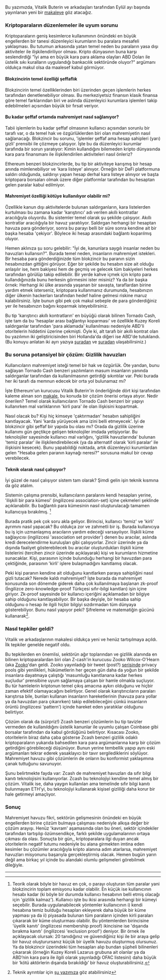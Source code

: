 Bu yazımızda, Vitalik Buterin ve arkadaşları tarafından Eylül ayı başında yayınlanan yeni bir [makaleye](https://ssrn.com/abstract=4563364) göz atacağız. 

### Kriptoparaların düzenlemeler ile uyum sorunu
Kriptoparaların geniş kesimlerce kullanımının önündeki en büyük engellerden bir tanesi düzenleyici kurumların bu paralara mesafeli yaklaşması. Bu tutumun arkasında yatan temel neden bu paraların yasa dışı aktiviteler ile ilişkilendiriliyor olması. Kripto dünyasının buna karşı seslendirdiği "İyi ama en büyük kara para aklama olayları ABD Doları ile üstelik sıkı kuralların uygulandığı bankacılık sektöründe oluyor?" argümanı oldukça makul olsa da maalesef kabul görmüyor. 

#### Blokzincirin temel özelliği şeffaflık
Blokzincirin temel özelliklerinden biri üzerinden geçen işlemlerin herkes tarafından denetlenebiliyor olması. Bu merkeziyetsiz finansın klasik finansa göre temel farklarından biri ve aslında düzenleyici kurumlara işlemleri takip edebilmeleri açısından büyük bir fırsat veriyor. 

#### Bu kadar şeffaf ortamda mahremiyet nasıl sağlanıyor?
Tabii işlemlerin bu kadar şeffaf olmasının kullanıcı açısından sorunlu bir tarafı var, o da temel hak ve özgürlüklerden biri olan mahremiyetin nasıl sağlanacağı. Blokzincir bu sorunu, 'işlemler şeffaf ama hesap sahipleri (yarı) gizli' prensibi ile çözmeye çalışıyor. İşte bu da düzenleyici kurumlar tarafında bir sorun yaratıyor: Kimin kullandığını bilemeden kripto dünyasında kara para finansmanı ile ilişkilendirilen aktiviteleri nasıl önleriz? 

Ethereum benzeri blokzincirlerde, bu tip bir aktiviteye karışmış bir hesap anında mimlenebiliyor ve 'kara listeye' alınıyor. Örneğin bir DeFi platformuna saldırı olduğunda, saldırıyı yapan hesap derhal kara listeye alınıyor ve başta kriptopara borsaları olmak üzere diğer platformlar tarafından bu hesaptan gelen paralar kabul edilmiyor.

#### Mahremiyet özelliği kötüye kullanılıyor olabilir mi?
Özellikle kanun dışı aktivitelerde bulunan saldırganların, kara listelerden kurtulması bu zamana kadar 'karıştırıcı' adı verilen akıllı kontratlar aracılığıyla oluyordu. Bu sistemler temel olarak şu şekilde çalışıyor. Akıllı kontratlar aracılığıyla bir havuz yaratılıyor. Saldırgan herhangi bir hesaptan havuza para gönderiyor, sonra bu parayı belli bir süre sonra kendine ait bir başka hesaba 'çekiyor'. Böylece iki hesap arasındaki bağlantı koparılmış oluyor. 

Hemen aklınıza şu soru gelebilir: "İyi de, kanunlara saygılı insanlar neden bu havuzları kullansın?". Burada temel neden, insanların mahremiyet istekleri. Bir hesaba para gönderdiğinizde tüm blokzincir bu paranın sizin hesabınızdan gittiğini görüyor. Eğer bir şekilde bu hesabın size ait olduğu anlaşılır ise, hem bakiyesi hem de geçmiş ve gelecek tüm bakiyeleri herkes tarafından görülüp takip edilebilir. Bir yerde kahve içmek için kripto para kullandığınızda bunu herkesin görmesini ister misiniz? Ya da bir başka örnek: Herhangi iki ülke arasında yaşanan bir savaşta, taraflardan birine yardım etmek isterseniz, kriptopara kullanmanız durumunda, hesabınızın diğer ülkenin hackerları tarafından hedef haline gelmesi riskine maruz kalabilirsiniz. İşte bunun gibi pek çok makul sebeple de para gönderdiğiniz yer ile hesabınızın bağını koparmak isteyebilirsiniz. 

Bu tip 'karıştırıcı akıllı kontratların' en büyüğü olarak bilinen Tornado Cash, işte tam da bu 'hesaplar arası bağlantıyı koparması' ve özellikle Kuzey Koreli saldırganlar tarafından 'para aklamada' kullanılması nedeniyle ABD'li otoritelerin hiddetini üzerine çekmişti. Öyle ki, alt tarafı bir akıllı kontrat olan bu yazılımın iki geliştiricisinden biri Hollanda'da diğeri ise ABD'de tutuklandı. (Bu konuyu anlatan iki ayrı yazıya [şuradan](/genel/2022/08/20/tornado-cash-olayi.html) ve [şuradan](/genel/2022/08/27/tornado-cash-olayi-defiyi-nasil-etkiler.html) ulaşabilirsiniz.)

### Bu soruna potansiyel bir çözüm: Gizlilik havuzları

Kullanıcıların mahremiyet isteği temel bir hak ve özgürlük. Öte yandan, bunu sağlayan Tornado Cash benzeri yazılımların masum insanların yanında saldırganlar tarafından da kullanılmasının getirdiği sıkıntılar var. Peki burada her iki tarafı da memnun edecek bir orta yol bulunamaz mı?

İşte Ethereum'un kurucusu Vitalik Buterin'in önderliğinde dört kişi tarafından kaleme alınan son [makale](https://ssrn.com/abstract=4563364), bu konuda bir çözüm önerisi ortaya atıyor. Nedir önerilen?  Temel olarak kullanıcıların Tornado Cash benzeri bir yapıyı kullanırken mal varlıklarının 'kirli para' ile olan ilişkisini kopartmak.

Nasıl olacak bu? Kişi hiç kimseye 'çaktırmadan' hesabın sahipliğini kanıtlayacak. Yani 'karda yürüyecek ama izini belli etmeyecek'. İyi de blokzincir gibi şeffaf bir yapıda bu olası mı? Orada da gizlilik üzerine kullanımı gün geçtikçe gelişen teknolojiler imdada yetişiyorlar. Bu teknolojiler sayesinde kullanıcı mal varlığını, 'gizlilik havuzlarında' bulunan 'temiz paralar' ile ilişkilendirebilecek (ya da alternatif olarak 'kirli paralar' ile ilişkisini kesecek). Bunu yapabildiği noktada, artık düzenleyici kurumlardan gelen "Hesaba gelen paranın kaynağı neresi?" sorusuna makul bir cevap verebilecek. 

#### Teknik olarak nasıl çalışıyor?
İyi güzel de nasıl çalışıyor sistem tam olarak? Şimdi gelin işin teknik kısmına da göz atalım. 

Sistemin çalışma prensibi, kullanıcıların paralarını kendi hesapları yerine, 'ilişkili bir para kümesi' (ingilizcesi association-set) içine çekmeleri şeklinde açıklanabilir. Bu bağlantılı para kümesinin nasıl oluşturulacağı tamamen kullanıcıya bırakılmış. [^1]

Burada pratik pek çok soru akla geliyor. Birincisi, kullanıcı 'temiz' ve 'kirli' ayrımını nasıl yapacak? Bu oldukça zor ve zahmetli bir iş. Burada kullanıcıya bu iş için uzmanlaşmış aracıların yardım edeceği varsayılıyor. İlişkili küme sağlayıcısı (ingilizcesi 'association set provider') denen bu aracılar, aslında kredi derecelendirme kuruluşları gibi çalışıyorlar. Zincir üzerinde ya da dışında faaliyet gösterebilecek bu aracılar oluşturdukları ilişkili küme listelerini (tercihen zincir üzerinde açıklayarak) kişi ve kurumların hizmetine sunacaklar. Kişi, parasının içinde bulunduğu herhangi bir havuzdan para çektiğinde, parasının 'kirli' işlere bulaşmadığını kanıtlamış olacak. 

Peki kişi paranın kendine ait olduğunu kanıtlarken paraya sahipliğini nasıl gizli tutacak? Nerede kaldı mahremiyet? İşte burada da mahremiyet konusunda son dönemde giderek daha çok kullanılmaya başlanan zk-proof (İngilizce zero-knowledge-proof Türkçesi sıfır-bilgi kanıtları) işin içine giriyor. Zk-proof sayesinde bir kullanıcı içeriğini açıklamadan bir bilgiye sahip olduğunu kanıtlayabiliyor. Bir başka deyişle, bir hesaba sahip olduğunu o hesap ile ilgili hiçbir bilgiyi sızdırmadan tüm dünyaya gösterebiliyor. Bunu nasıl yapıyor peki? Şifreleme ve matematiğin gücünü kullanarak[^2]. 

### Nasıl tepkiler geldi?
Vitalik ve arkadaşlarının makalesi oldukça yeni ve henüz tartışılmaya açıldı. İlk tepkiler genelde negatif oldu. 

Bu tepkilerden en önemlisi, sektörün ağır toplarından ve gizlilik alanında en bilinen kriptoparalardan biri olan Z-cash'in kurucusu Zooko Wilcox-O'Hearn (aka [Zooko](https://twitter.com/zooko)'dan geldi. Zooko yayınladığı bir tweet (post?) [serisinde](https://twitter.com/zooko/status/1701023320400154664) privacy pools gibi yenilikleri, hükümetlerin her geçen gün daha da yoğun bir şekilde insanlara dayatmaya çalıştığı 'masumluğu kanıtlanana kadar herkes suçludur' prensibine uyum sağlamaya çalışan bir hamle olmakla suçluyor. Bu tür hamlelerin kriptonun temel çıkış amacına aykırı olduğunu ve hiçbir zaman efektif olamayacağını belirtiyor. Genel olarak karıştırıcıların paraları karıştırsa bile, bunları kullanan insanların hareketlerinin (havuza para yollar ya da havuzdan para çıkarırken) takip edilebileceğini çünkü insanların örüntü (ingilizcesi 'pattern') içinde hareket eden yaratıklar olduğunu belirtiyor.

Çözüm olarak da (sürpriz!) Zcash benzeri çözümlerin bu tip tavizler vermeden de kullanıldığını üstelik kanunlar ile uyumlu çalışan Coinbase gibi borsalar tarafından da kabul gördüğünü belirtiyor. Kısacası Zooko, otoritelerin biraz daha çaba gösterse Zcash benzeri gizlilik odaklı kriptoparaların yukarıda bahsedilen kara para argümanlarına karşı bir çözüm getirdiğini görebileceği düşünüyor. Bunun yerine tembellik yapıp aynı eski argümanları tekrar ederek yasaklayıcı bir tavır sergilediklerini söylüyor. Mahremiyet havuzu gibi çözümlerin de onların bu konformist yaklaşımına çanak tuttuğunu savunuyor.

Şunu belirtmekte fayda var: Zcash de mahremiyet havuzları da sıfır bilgi kanıtı teknolojisini kullanıyorlar. Zcash bu teknolojiyi kendine temel almış bir çözüm. Vitalik ise, daha yaygın kullanılan ama temelinde sıfır bilgi kanıtı bulunmayan ETH'yi, bu teknolojiyi kullanarak kişisel gizliliği daha korur bir hale getirmeyi amaçlıyor. 

### Sonuç
Mahremiyet havuzu fikri, sektörün gelişmesinin önündeki en büyük engellerden birine çözüm bulmaya çalışması nedeniyle alkışa değer bir çözüm arayışı. Henüz 'kavram' aşamasında olan bu öneri, sektör içindekiler tarafından tartışılıp özümsendikçe, farklı şekilde uygulamalarının ortaya çıkması da olası. Sonuçta bir gün,, kriptoparalara ilgi duyan ancak otoritelerin negatif tutumu nedeniyle bu alana girmekten imtina eden kesimler bu çözümler aracılığıyla kripto alanına adım atarlarsa, mahremiyet havuzları misyonunu başarıyla gerçekleştirmiş olacak. Hemen bugün yarın değil ama birkaç yıl içinde bu alandaki olumlu gelişmeleri görebilmek dileğiyle. 

---

[^1]: Teorik olarak böyle bir havuz en çok, o parayı oluşturan tüm paralar yani blokzincirin toplam emisyonu kadar olabilir. En küçük ise kullanıcının hesabı kadar (ki böyle bir durumda kullanıcı hesabının belli etmiş olacağı için 'gizlilik kalmaz'). Kullanıcı işte bu ikisi arasında herhangi bir kümeyi seçebilir. Burada uygulanabilecek yöntemler kullanıcının i) kendi hesabına temiz bulduğu hesapları ekleyerek daha büyük bir küme yapması ya da ii) piyasada bulunan tüm paraların içinden kirli paraları çıkararak bir küme oluşturması olabilir. Bu yöntemlerden birincisine 'üyelik kanıtı' (ingilizcesi membership proof) ikincisine ise 'dışarıda bırakma kanıtı' (ingilizcesi 'exclusion proof') deniyor. Bir örnek ile açıklayacak olursak: 20 tanıdığınız ve güvendiğiniz kişi ile bir araya gelip bir havuz oluşturursanız küçük bir üyelik havuzu oluşturmuş olursunuz. Ya da blokzincir üzerindeki tüm hesapları alıp bundan şüpheli bilinenleri çıkararak (örneğin Kuzey Koreli Lazarus grubuna ait olanlar ya da ABD’nin kara para ile ilgili olarak yayınladığı OFAC listesini) daha büyük bir ‘kötü aktörlerin dışarıda bırakıldığı’ bir havuz oluşturabilirsiniz.

[^2]: Teknik ayrıntılar için [şu yazımıza](https://twitter.com/zooko/status/1701023320400154664) göz atabilirsiniz

